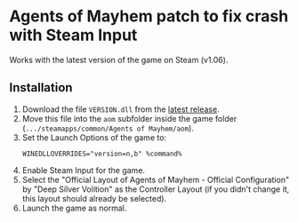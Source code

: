 # Agents of Mayhem patch to fix crash with Steam Input
Works with the latest version of the game on Steam (v1.06).

## Installation
1. Download the file `VERSION.dll` from the [latest release](https://github.com/JnCrMx/aom-sd-controller-fix/releases/latest).
2. Move this file into the `aom` subfolder inside the game folder (`.../steamapps/common/Agents of Mayhem/aom`).
3. Set the Launch Options of the game to:
   ```
   WINEDLLOVERRIDES="version=n,b" %command%
   ```
5. Enable Steam Input for the game.
6. Select the "Official Layout of Agents of Mayhem - Official Configuration" by "Deep Silver Volition" as the Controller Layout
   (if you didn't change it, this layout should already be selected).
7. Launch the game as normal.
